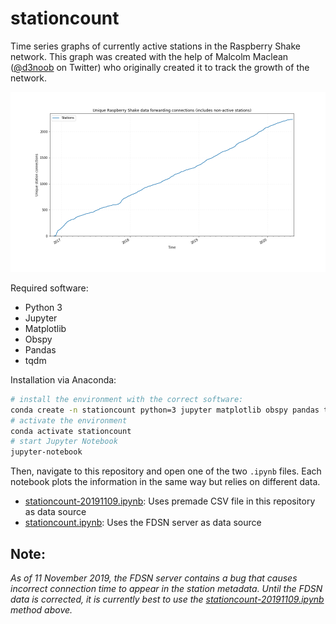 # stationcount
Time series graphs of currently active stations in the Raspberry Shake network. This graph was created with the help of Malcolm Maclean ([@d3noob](https://twitter.com/d3noob) on Twitter) who originally created it to track the growth of the network.

![Example plot](img/unique.png)

Required software:
- Python 3
- Jupyter
- Matplotlib
- Obspy
- Pandas
- tqdm

Installation via Anaconda:
```bash
# install the environment with the correct software:
conda create -n stationcount python=3 jupyter matplotlib obspy pandas tqdm
# activate the environment
conda activate stationcount
# start Jupyter Notebook
jupyter-notebook
```

Then, navigate to this repository and open one of the two `.ipynb` files. Each notebook plots the information in the same way but relies on different data.

- [stationcount-20191109.ipynb](stationcount-20191109.ipynb): Uses premade CSV file in this repository as data source
- [stationcount.ipynb](stationcount.ipynb): Uses the FDSN server as data source

## Note:
_As of 11 November 2019, the FDSN server contains a bug that causes incorrect connection time to appear in the station metadata. Until the FDSN data is corrected, it is currently best to use the [stationcount-20191109.ipynb](stationcount-20191109.ipynb) method above._ 
